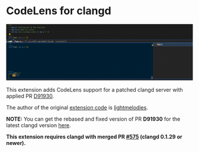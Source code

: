 # CodeLens for clangd

![demo](screen.jpg)

This extension adds CodeLens support for a patched clangd server with applied PR [D91930](https://reviews.llvm.org/D91930).

The author of the original [extension code](https://github.com/lightmelodies/vscode-clangd/commit/46266b4adb106b5080f5c771099c777806a16adc) is [lightmelodies](https://github.com/lightmelodies).

**NOTE:** You can get the rebased and fixed version of PR **D91930** for the latest clangd version [here](https://aur.archlinux.org/cgit/aur.git/tree/lsp-codelens.patch?h=clangd-opt-git).

**This extension requires clangd with merged PR [#575](https://github.com/clangd/vscode-clangd/pull/575) (clangd 0.1.29 or newer).**
